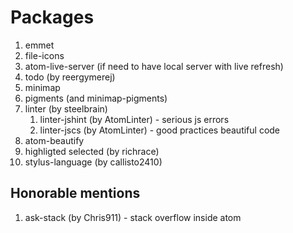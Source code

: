 # Packages

1. emmet
2. file-icons
3. atom-live-server (if need to have local server with live refresh)
4. todo (by reergymerej)
5. minimap
6. pigments (and minimap-pigments)
7. linter (by steelbrain)
    1. linter-jshint (by AtomLinter) - serious js errors
    2. linter-jscs (by AtomLinter) - good practices beautiful code
8. atom-beautify
9. highligted selected (by richrace)
10. stylus-language (by callisto2410)


## Honorable mentions
1. ask-stack (by Chris911) - stack overflow inside atom

